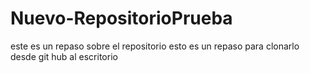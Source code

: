 # Nuevo-RepositorioPrueba
este es un repaso sobre el repositorio
esto es un repaso para clonarlo  desde git hub al escritorio